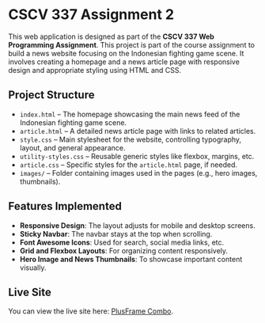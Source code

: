 # CSCV 337 Assignment 2

This web application is designed as part of the **CSCV 337 Web Programming Assignment**.
This project is part of the course assignment to build a news website focusing on the Indonesian fighting game scene. It involves creating a homepage and a news article page with responsive design and appropriate styling using HTML and CSS.

## Project Structure

- `index.html` – The homepage showcasing the main news feed of the Indonesian fighting game scene.
- `article.html` – A detailed news article page with links to related articles.
- `style.css` – Main stylesheet for the website, controlling typography, layout, and general appearance.
- `utility-styles.css` – Reusable generic styles like flexbox, margins, etc.
- `article.css` – Specific styles for the `article.html` page, if needed.
- `images/` – Folder containing images used in the pages (e.g., hero images, thumbnails).


## Features Implemented

- **Responsive Design**: The layout adjusts for mobile and desktop screens.
- **Sticky Navbar**: The navbar stays at the top when scrolling.
- **Font Awesome Icons**: Used for search, social media links, etc.
- **Grid and Flexbox Layouts**: For organizing content responsively.
- **Hero Image and News Thumbnails**: To showcase important content visually.


## Live Site

You can view the live site here: [PlusFrame Combo](https://yuiyeyo.github.io/andreaadimiharja_homework2/).

